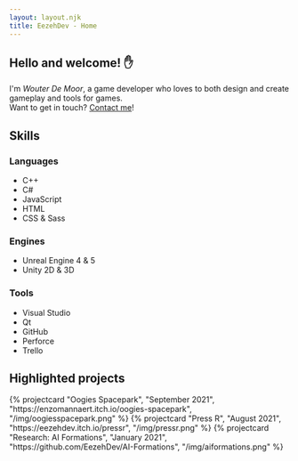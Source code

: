 ```yaml
---
layout: layout.njk
title: EezehDev - Home
---
```


<section class="introduction container">
    <h2 class="introduction-title">Hello and welcome! &#9995;</h2>
    <div class="introduction-text">I'm <em>Wouter De Moor</em>, a game developer who loves to both design and create gameplay and tools for games.</div>
    <div class="introduction-contact">Want to get in touch? <a href="/contact">Contact me</a>!</div>
</section>

<section class="skills container">
    <h2>Skills</h2>
    <div class="skills-grid">
        <div class="skill-div">
            <h3>Languages</h3>
            <ul class="skill-list">
                <li>C++</li>
                <li>C#</li>
                <li>JavaScript</li>
                <li>HTML</li>
                <li>CSS &amp; Sass</li>
            </ul>
        </div>
        <div class="skill-div">
            <h3>Engines</h3>
            <ul class="skill-list">
                <li>Unreal Engine 4 &amp; 5</li>
                <li>Unity 2D &amp; 3D</li>
            </ul>
        </div>
        <div class="skill-div">
            <h3>Tools</h3>
            <ul class="skill-list">
                <li>Visual Studio</li>
                <li>Qt</li>
                <li>GitHub</li>
                <li>Perforce</li>
                <li>Trello</li>
            </ul>
        </div>
    </div>
</section>

<section class="highlights container">
    <h2>Highlighted projects</h2>
    <div class="project-grid container">
        {% projectcard "Oogies Spacepark", "September 2021", "https://enzomannaert.itch.io/oogies-spacepark", "/img/oogiesspacepark.png" %}
        {% projectcard "Press R", "August 2021", "https://eezehdev.itch.io/pressr", "/img/pressr.png" %}
        {% projectcard "Research: AI Formations", "January 2021", "https://github.com/EezehDev/AI-Formations", "/img/aiformations.png" %}
    </div>
</section>